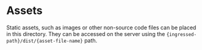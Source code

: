 # Assets

Static assets, such as images or other non-source code files can be placed in
this directory. They can be accessed on the server using the
`{ingressed-path}/dist/{asset-file-name}` path.
